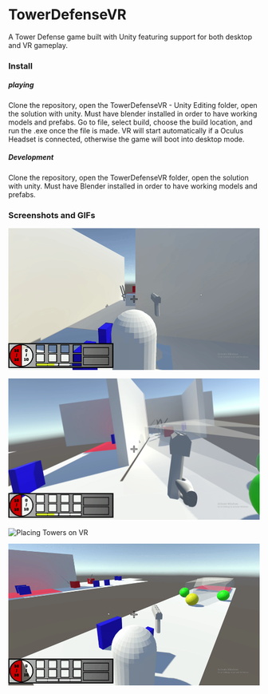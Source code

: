 # TowerDefenseVR
 A Tower Defense game built with Unity featuring support for both desktop and VR gameplay.

### **Install**
##### playing
Clone the repository, open the TowerDefenseVR - Unity Editing folder, open the solution with unity. Must have blender installed in order to have working models and prefabs. Go to file, select build, choose the build location, and run the .exe once the file is made.
VR will start automatically if a Oculus Headset is connected, otherwise the game will boot into desktop mode.

##### Development
Clone the repository, open the TowerDefenseVR folder, open the solution with unity. Must have Blender installed in order to have working models and prefabs.

### Screenshots and GIFs
![Shooting Enemies on Desktop](ShootingDesktop.gif)

![Holding Gun on VR](ShootingImageVR.png)

![Placing Towers on VR](PlacingTowersVR.gif)

![Towers Shooting](TowersShooting.gif)

